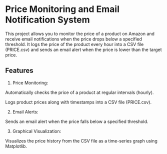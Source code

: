 # Price Monitoring and Email Notification System
This project allows you to monitor the price of a product on Amazon and receive email notifications when the price drops below a specified threshold. It logs the price of the product every hour into a CSV file (PRICE.csv) and sends an email alert when the price is lower than the target price.

## Features

1. Price Monitoring:

Automatically checks the price of a product at regular intervals (hourly).

Logs product prices along with timestamps into a CSV file (PRICE.csv).

2. Email Alerts:

Sends an email alert when the price falls below a specified threshold.

3. Graphical Visualization:

Visualizes the price history from the CSV file as a time-series graph using Matplotlib.


